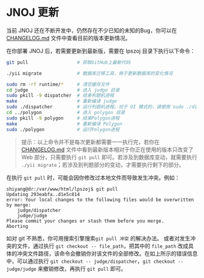 JNOJ 更新
==========

当前 JNOJ 还在不断开发中，仍然存在不少已知的未知的Bug，你可以在 [CHANGELOG.md](../CHANGELOG.md) 文件中查看目前的版本更新情况。

在你部署 JNOJ 后，若需要更新到最新版，需要在 lpszoj 目录下执行以下命令：

```bash
git pull                  # 获取GitHub上最新代码

./yii migrate             # 数据库迁移工具，用于更新数据库的变化情况

sudo rm -rf runtime/*     # 清空缓存文件
cd judge                  # 进入 judge 目录
sudo pkill -9 dispatcher  # 结束判题机进程
make                      # 重新编译 judge
sudo ./dispatcher         # 运行判题机进程。对于 OI 模式的，请使用 sudo ./dispatcher -o
cd ../polygon             # 进入 polygon 目录
sudo pkill -9 polygon     # 结束Polygon进程
make                      # 重新编译 Polygon
sudo ./polygon            # 运行Polygon进程
```
> 提示：以上命令并不是每次更新都需要一一执行完，若你在 [CHANGELOG.md](../CHANGELOG.md) 文件中看到最新版本相对于你正在使用的版本只改变了 Web 部分，只需要执行 `git pull` 即可。若涉及到数据库变动，就需要执行 `./yii migrate`；若涉及到判题部分的变动，才需要执行剩下的部分。

在执行 `git pull` 时，可能会因你修改过本地文件而导致发生冲突。例如：

```
shiyang@dr:/var/www/html/lpszoj$ git pull
Updating 293eabfa..d1e5c814
error: Your local changes to the following files would be overwritten by merge:
	judge/dispatcher
	judge/judge
Please commit your changes or stash them before you merge.
Aborting
```

如对 git 不熟悉，你可用搜索引擎搜索`git pull 冲突` 的解决办法。
或者对发生冲突的文件，通过执行 `git checkout -- file_path`，把其中的 `file_path` 改成具体的冲突文件路径，该命令会撤销你对该文件的全部修改。在如上所示的错误信息中，可以通过执行 `git checkout -- judge/dispatcher`，`git checkout -- judge/judge` 来撤销修改，再执行 `git pull` 即可。
